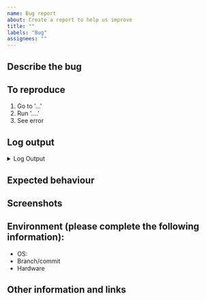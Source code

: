 ```yaml
---
name: Bug report
about: Create a report to help us improve
title: ""
labels: "Bug"
assignees: ""
---
```


## Describe the bug

<!-- A clear and concise description of what the bug is. -->

## To reproduce

<!-- Steps to reproduce the behaviour: -->

1. Go to '...'
2. Run '....'
3. See error

## Log output

<!-- Please paste the log output derived from the error. -->
<details>
  <summary>Log Output</summary>
  
  ```Paste log output here
  paste log output...
  ```
</details>

## Expected behaviour

<!-- A clear and concise description of what you expected to happen. -->

## Screenshots

<!-- If applicable, add screenshots to help explain your problem. -->

## Environment (please complete the following information):

- OS:
- Branch/commit
- Hardware

## Other information and links

<!-- Add any other context about the problem here. -->

<!-- Thank you 🙏 -->
